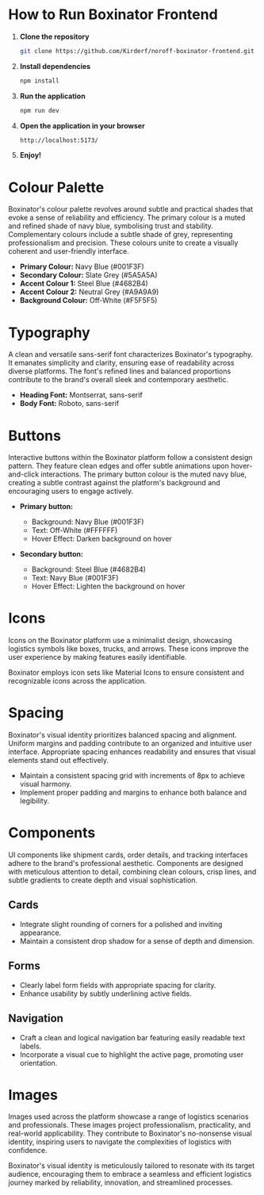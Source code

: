 <!-- @format -->

# How to Run Boxinator Frontend

1. **Clone the repository**

   ```bash
   git clone https://github.com/Kirderf/noroff-boxinator-frontend.git
   ```

2. **Install dependencies**

   ```bash
   npm install
   ```

3. **Run the application**
   ```bash
   npm run dev
   ```
4. **Open the application in your browser**
   ```bash
   http://localhost:5173/
   ```
5. **Enjoy!**

<!-- @format -->

# Colour Palette

Boxinator's colour palette revolves around subtle and practical shades that evoke a sense of reliability and efficiency. The primary colour is a muted and refined shade of navy blue, symbolising trust and stability. Complementary colours include a subtle shade of grey, representing professionalism and precision. These colours unite to create a visually coherent and user-friendly interface.

- **Primary Colour:** Navy Blue (#001F3F)
- **Secondary Colour:** Slate Grey (#5A5A5A)
- **Accent Colour 1:** Steel Blue (#4682B4)
- **Accent Colour 2:** Neutral Grey (#A9A9A9)
- **Background Colour:** Off-White (#F5F5F5)

# Typography

A clean and versatile sans-serif font characterizes Boxinator's typography. It emanates simplicity and clarity, ensuring ease of readability across diverse platforms. The font's refined lines and balanced proportions contribute to the brand's overall sleek and contemporary aesthetic.

- **Heading Font:** Montserrat, sans-serif
- **Body Font:** Roboto, sans-serif

# Buttons

Interactive buttons within the Boxinator platform follow a consistent design pattern. They feature clean edges and offer subtle animations upon hover-and-click interactions. The primary button colour is the muted navy blue, creating a subtle contrast against the platform's background and encouraging users to engage actively.

- **Primary button:**

  - Background: Navy Blue (#001F3F)
  - Text: Off-White (#FFFFFF)
  - Hover Effect: Darken background on hover

- **Secondary button:**
  - Background: Steel Blue (#4682B4)
  - Text: Navy Blue (#001F3F)
  - Hover Effect: Lighten the background on hover

# Icons

Icons on the Boxinator platform use a minimalist design, showcasing logistics symbols like boxes, trucks, and arrows. These icons improve the user experience by making features easily identifiable.

Boxinator employs icon sets like Material Icons to ensure consistent and recognizable icons across the application.

# Spacing

Boxinator's visual identity prioritizes balanced spacing and alignment. Uniform margins and padding contribute to an organized and intuitive user interface. Appropriate spacing enhances readability and ensures that visual elements stand out effectively.

- Maintain a consistent spacing grid with increments of 8px to achieve visual harmony.
- Implement proper padding and margins to enhance both balance and legibility.

# Components

UI components like shipment cards, order details, and tracking interfaces adhere to the brand's professional aesthetic. Components are designed with meticulous attention to detail, combining clean colours, crisp lines, and subtle gradients to create depth and visual sophistication.

## Cards

- Integrate slight rounding of corners for a polished and inviting appearance.
- Maintain a consistent drop shadow for a sense of depth and dimension.

## Forms

- Clearly label form fields with appropriate spacing for clarity.
- Enhance usability by subtly underlining active fields.

## Navigation

- Craft a clean and logical navigation bar featuring easily readable text labels.
- Incorporate a visual cue to highlight the active page, promoting user orientation.

# Images

Images used across the platform showcase a range of logistics scenarios and professionals. These images project professionalism, practicality, and real-world applicability. They contribute to Boxinator's no-nonsense visual identity, inspiring users to navigate the complexities of logistics with confidence.

Boxinator's visual identity is meticulously tailored to resonate with its target audience, encouraging them to embrace a seamless and efficient logistics journey marked by reliability, innovation, and streamlined processes.
